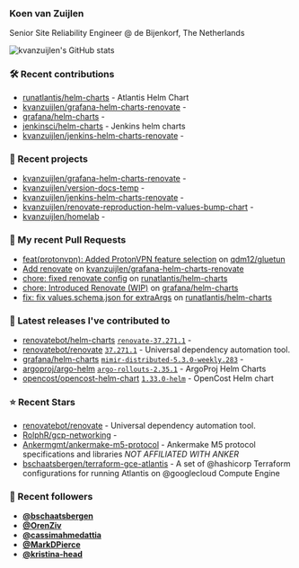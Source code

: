 ### Koen van Zuijlen

Senior Site Reliability Engineer @ de Bijenkorf, The Netherlands

![kvanzuijlen's GitHub stats](https://github-readme-stats.vercel.app/api?username=kvanzuijlen&show=reviews,discussions_started,discussions_answered,prs_merged,prs_merged_percentage&show_icons=true&theme=dark&cache_seconds=86400)

### 🛠️ Recent contributions

- [runatlantis/helm-charts](https://github.com/runatlantis/helm-charts) - Atlantis Helm Chart
- [kvanzuijlen/grafana-helm-charts-renovate](https://github.com/kvanzuijlen/grafana-helm-charts-renovate) - 
- [grafana/helm-charts](https://github.com/grafana/helm-charts) - 
- [jenkinsci/helm-charts](https://github.com/jenkinsci/helm-charts) - Jenkins helm charts
- [kvanzuijlen/jenkins-helm-charts-renovate](https://github.com/kvanzuijlen/jenkins-helm-charts-renovate) - 

### 🌱 Recent projects

- [kvanzuijlen/grafana-helm-charts-renovate](https://github.com/kvanzuijlen/grafana-helm-charts-renovate) - 
- [kvanzuijlen/version-docs-temp](https://github.com/kvanzuijlen/version-docs-temp) - 
- [kvanzuijlen/jenkins-helm-charts-renovate](https://github.com/kvanzuijlen/jenkins-helm-charts-renovate) - 
- [kvanzuijlen/renovate-reproduction-helm-values-bump-chart](https://github.com/kvanzuijlen/renovate-reproduction-helm-values-bump-chart) - 
- [kvanzuijlen/homelab](https://github.com/kvanzuijlen/homelab) - 

### 🚧 My recent Pull Requests

- [feat(protonvpn): Added ProtonVPN feature selection](https://github.com/qdm12/gluetun/pull/2182) on [qdm12/gluetun](https://github.com/qdm12/gluetun)
- [Add renovate](https://github.com/kvanzuijlen/grafana-helm-charts-renovate/pull/1) on [kvanzuijlen/grafana-helm-charts-renovate](https://github.com/kvanzuijlen/grafana-helm-charts-renovate)
- [chore: fixed renovate config](https://github.com/runatlantis/helm-charts/pull/367) on [runatlantis/helm-charts](https://github.com/runatlantis/helm-charts)
- [chore: Introduced Renovate (WIP)](https://github.com/grafana/helm-charts/pull/3015) on [grafana/helm-charts](https://github.com/grafana/helm-charts)
- [fix: fix values.schema.json for extraArgs](https://github.com/runatlantis/helm-charts/pull/366) on [runatlantis/helm-charts](https://github.com/runatlantis/helm-charts)

### 🚀 Latest releases I've contributed to

- [renovatebot/helm-charts](https://github.com/renovatebot/helm-charts) [`renovate-37.271.1`](https://github.com/renovatebot/helm-charts/releases/tag/renovate-37.271.1) - 
- [renovatebot/renovate](https://github.com/renovatebot/renovate) [`37.271.1`](https://github.com/renovatebot/renovate/releases/tag/37.271.1) - Universal dependency automation tool.
- [grafana/helm-charts](https://github.com/grafana/helm-charts) [`mimir-distributed-5.3.0-weekly.283`](https://github.com/grafana/helm-charts/releases/tag/mimir-distributed-5.3.0-weekly.283) - 
- [argoproj/argo-helm](https://github.com/argoproj/argo-helm) [`argo-rollouts-2.35.1`](https://github.com/argoproj/argo-helm/releases/tag/argo-rollouts-2.35.1) - ArgoProj Helm Charts
- [opencost/opencost-helm-chart](https://github.com/opencost/opencost-helm-chart) [`1.33.0-helm`](https://github.com/opencost/opencost-helm-chart/releases/tag/1.33.0-helm) - OpenCost Helm chart 

### ⭐ Recent Stars

- [renovatebot/renovate](https://github.com/renovatebot/renovate) - Universal dependency automation tool.
- [RolphR/gcp-networking](https://github.com/RolphR/gcp-networking) - 
- [Ankermgmt/ankermake-m5-protocol](https://github.com/Ankermgmt/ankermake-m5-protocol) - Ankermake M5 protocol specifications and libraries *NOT AFFILIATED WITH ANKER*
- [bschaatsbergen/terraform-gce-atlantis](https://github.com/bschaatsbergen/terraform-gce-atlantis) - A set of @hashicorp Terraform configurations for running Atlantis on @googlecloud Compute Engine

### 👀 Recent followers

- [**@bschaatsbergen**](https://github.com/bschaatsbergen)
- [**@OrenZiv**](https://github.com/OrenZiv)
- [**@cassimahmedattia**](https://github.com/cassimahmedattia)
- [**@MarkDPierce**](https://github.com/MarkDPierce)
- [**@kristina-head**](https://github.com/kristina-head)
